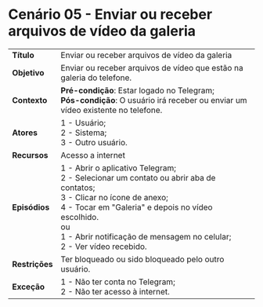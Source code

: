 # Cenário 05 - Enviar ou receber arquivos de vídeo da galeria

|                |                                                                                                                                                                                                                                                                            |
| -------------- | :------------------------------------------------------------------------------------------------------------------------------------------------------------------------------------------------------------------------------------------------------------------------- |
| **Título**     | Enviar ou receber arquivos de vídeo da galeria                                                                                                                                                                                                                             |
| **Objetivo**   | Enviar ou receber arquivos de vídeo que estão na galeria do telefone.                                                                                                                                                                                                      |
| **Contexto**   | **Pré-condição**: Estar logado no Telegram;<br>**Pós-condição**: O usuário irá receber ou enviar um vídeo existente no telefone.                                                                                                                                           |
| **Atores**     | 1 - Usuário;<br> 2 - Sistema; <br> 3 - Outro usuário.                                                                                                                                                                                                                      |
| **Recursos**   | Acesso a internet                                                                                                                                                                                                                                                          |
| **Episódios**  | 1 - Abrir o aplicativo Telegram; <br> 2 - Selecionar um contato ou abrir aba de contatos; <br>3 - Clicar no ícone de anexo; <br>4 - Tocar em "Galeria" e depois no vídeo escolhido.<br> ou <br> 1 - Abrir notificação de mensagem no celular; <br> 2 - Ver vídeo recebido. |
| **Restrições** | Ter bloqueado ou sido bloqueado pelo outro usuário.                                                                                                                                                                                                                        |
| **Exceção**    | 1 - Não ter conta no Telegram;<br> 2 - Não ter acesso à internet.                                                                                                                                                                                                          |
